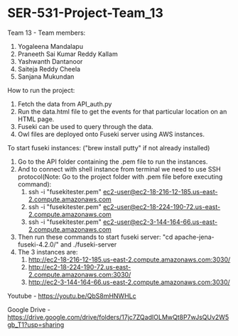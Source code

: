 # SER-531-Project-Team_13
Team 13 - Team members:
1. Yogaleena Mandalapu
2. Praneeth Sai Kumar Reddy Kallam
3. Yashwanth Dantanoor
4. Saiteja Reddy Cheela
5. Sanjana Mukundan

How to run the project:
1. Fetch the data from API_auth.py
2. Run the data.html file to get the events for that particular location on an HTML page.
3. Fuseki can be used to query through the data.
4. Owl files are deployed onto Fuseki server using AWS instances.

To start fuseki instances:
   ("brew install putty" if not already installed)
1. Go to the API folder containing the .pem file to run the instances.
2. And to connect with shell instance from terminal we need to use SSH protocol(Note: Go to the project folder with .pem file before executing command):
   1. ssh -i "fusekitester.pem" ec2-user@ec2-18-216-12-185.us-east-2.compute.amazonaws.com
   2. ssh -i "fusekitester.pem" ec2-user@ec2-18-224-190-72.us-east-2.compute.amazonaws.com
   3. ssh -i "fusekitester.pem" ec2-user@ec2-3-144-164-66.us-east-2.compute.amazonaws.com
3. Then run these commands to start fuseki server: "cd apache-jena-fuseki-4.2.0/"  and ./fuseki-server
4. The 3 instances are:
   1. http://ec2-18-216-12-185.us-east-2.compute.amazonaws.com:3030/
   2. http://ec2-18-224-190-72.us-east-2.compute.amazonaws.com:3030/
   3. http://ec2-3-144-164-66.us-east-2.compute.amazonaws.com:3030/


Youtube - https://youtu.be/QbS8mHNWHLc

Google Drive - https://drive.google.com/drive/folders/17jc7ZQadIOLMwQt8P7wJsQUv2W5gb_T1?usp=sharing
